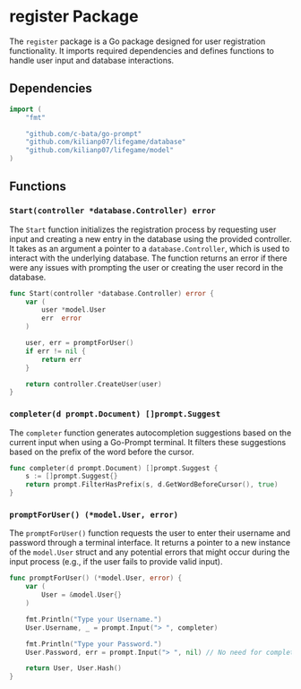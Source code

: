  # register Package

The `register` package is a Go package designed for user registration functionality. It imports required dependencies and defines functions to handle user input and database interactions.

## Dependencies

```go
import (
	"fmt"

	"github.com/c-bata/go-prompt"
	"github.com/kilianp07/lifegame/database"
	"github.com/kilianp07/lifegame/model"
)
```

## Functions

### `Start(controller *database.Controller) error`

The `Start` function initializes the registration process by requesting user input and creating a new entry in the database using the provided controller. It takes as an argument a pointer to a `database.Controller`, which is used to interact with the underlying database. The function returns an error if there were any issues with prompting the user or creating the user record in the database.

```go
func Start(controller *database.Controller) error {
	var (
		user *model.User
		err  error
	)

	user, err = promptForUser()
	if err != nil {
		return err
	}

	return controller.CreateUser(user)
}
```

### `completer(d prompt.Document) []prompt.Suggest`

The `completer` function generates autocompletion suggestions based on the current input when using a Go-Prompt terminal. It filters these suggestions based on the prefix of the word before the cursor.

```go
func completer(d prompt.Document) []prompt.Suggest {
	s := []prompt.Suggest{}
	return prompt.FilterHasPrefix(s, d.GetWordBeforeCursor(), true)
}
```

### `promptForUser() (*model.User, error)`

The `promptForUser()` function requests the user to enter their username and password through a terminal interface. It returns a pointer to a new instance of the `model.User` struct and any potential errors that might occur during the input process (e.g., if the user fails to provide valid input).

```go
func promptForUser() (*model.User, error) {
	var (
		User = &model.User{}
	)

	fmt.Println("Type your Username.")
	User.Username, _ = prompt.Input("> ", completer)

	fmt.Println("Type your Password.")
	User.Password, err = prompt.Input("> ", nil) // No need for completer as we don't want suggestions here

	return User, User.Hash()
}
```

